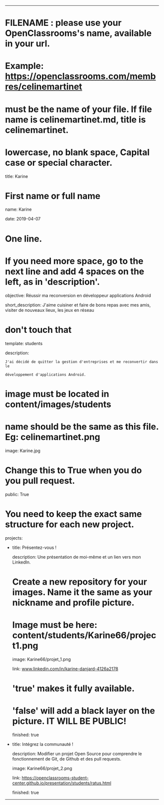 ---


# FILENAME : please use your OpenClassrooms's name, available in your url.

# Example: https://openclassrooms.com/membres/celinemartinet

# must be the name of your file. If file name is celinemartinet.md, title is celinemartinet.

# lowercase, no blank space, Capital case or special character.

title: Karine


# First name or full name

name: Karine

date: 2019-04-07


# One line.

# If you need more space, go to the next line and add 4 spaces on the left, as in 'description'.

objective: Réussir ma reconversion en développeur applications Android

short_description: J'aime cuisiner et faire de bons repas avec mes amis, visiter de nouveaux lieux, les jeux en réseau


# don't touch that

template: students

description:

    J'ai décidé de quitter la gestion d'entreprises et me reconvertir dans le

    développement d'applications Android.

    

    

    

    


# image must be located in content/images/students

# name should be the same as this file. Eg: celinemartinet.png

image: Karine.jpg


# Change this to True when you do you pull request.

public: True


# You need to keep the exact same structure for each new project.

projects:

  - title: Présentez-vous !

    description: Une présentation de moi-même et un lien vers mon LinkedIn.

    # Create a new repository for your images. Name it the same as your nickname and profile picture.

    # Image must be here: content/students/Karine66/project1.png

    image: Karine66/projet_1.png

    link: www.linkedin.com/in/karine-danjard-4126a2178

    # 'true' makes it fully available.

    # 'false' will add a black layer on the picture. IT WILL BE PUBLIC!

    finished: true

  - title: Intégrez la communauté !

    description: Modifier un projet Open Source pour comprendre le fonctionnement de Git, de Github et des pull requests. 

    image: Karine66/projet_2.png

    link: https://openclassrooms-student-center.github.io/presentation/students/ratus.html

    finished: true

 
---